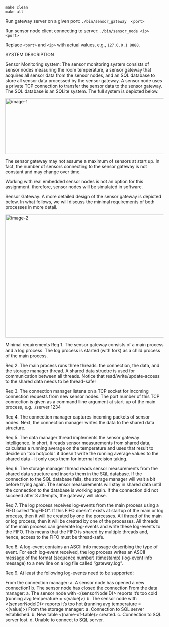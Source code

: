 `make clean`      
`make all`

Run gateway server on a given port:
`./bin/sensor_gateway  <port>`

Run sensor node client connecting to server:
`./bin/sensor_node <ip>  <port>`


Replace `<port>` and `<ip>` with actual values, e.g., `127.0.0.1 8888`.

SYSTEM DESCRIPTION

Sensor Monitoring system:
The sensor monitoring system consists of sensor nodes measuring the room temperature, a sensor gateway that acquires all sensor data from the sensor nodes, and an SQL database to store all sensor data processed by the sensor gateway. A sensor node uses a private TCP connection to transfer the sensor data to the sensor gateway. The SQL database is an SQLite system. The full system is depicted below.

<img width="671" height="177" alt="image-1" src="https://github.com/user-attachments/assets/3520d342-a5ec-413a-a700-6ca0b93cf760" />


The sensor gateway may not assume a maximum of sensors at start up. In fact, the number of sensors connecting to the sensor gateway is not constant and may change over time.

Working with real embedded sensor nodes is not an option for this assignment. therefore, sensor nodes will be simulated in software.

Sensor Gateway:
A more detailed design of the sensor gateway is depicted below. In what follows, we will discuss the minimal requirements of both processes in more detail.

<img width="667" height="392" alt="image-2" src="https://github.com/user-attachments/assets/d00c7ea0-755e-4b93-9d6d-b16acaa48e9e" />

Minimal requirements
Req 1.
The sensor gateway consists of a main process and a log process. The log process is started (with fork) as a child process of the main process.

Req 2.
The main process runs three threads: the connection, the data, and the storage manager thread. A shared data structre is used for communication between all threads. Notice that read/write/update-access to the shared data needs to be thread-safe!

Req 3.
The connection manager listens on a TCP socket for incoming connection requests from new sensor nodes. The port number of this TCP connection is given as a command lline argument at start-up of the main process, e.g. ./server 1234

Req 4.
The connection manager captures incoming packets of sensor nodes. Next, the connection manager writes the data to the shared data structure.

Req 5.
The data manager thread implements the sensor gateway intelligence. In short, it reads sensor measurements from shared data, calculates a running average on the temperature and uses that result to decide on 'too hot/cold'. it doesn't write the running average values to the shared data - it only uses them for internal decision taking.

Req 6.
The storage manager thread reads sensor measurements from the shared data structure and inserts them in the SQL database. If the connection to the SQL database fails, the storage manager will wait a bit before trying again. The sensor measurements will stay in shared data until the connection to the database is working again. If the connection did not succeed after 3 attempts, the gateway will close.

Req 7.
The log process receives log-events from the main process using a FIFO called "logFIFO". If this FIFO doesn't exists at startup of the main or log process, then it will be created by one the porcesses. All thread of the main or log process, then it will be created by one of the processes. All threads of the main process can generate log-events and write these log-events to the FIFO. This means that the FIFO is shared by multiple threads and, hence, access to the FIFO must be thread-safe.

Req 8.
A log-event contains an ASCII info message describing the type of event. For each log-event received, the log process writes an ASCII message of the format (sequence number) (timestamp) (log-event info message) to a new line on a log file called “gateway.log”.

Req 9.
At least the following log-events need to be supported:

From the connection manager:
a. A sensor node has opened a new connection1
b. The sensor node has closed the connection
From the data manager:
a. The sensor node with <(sensorNodeID)> reports it’s too cold (running avg temperature = <(value)>)
b. The sensor node with <(sensorNodeID)> reports it’s too hot (running avg temperature = <(value)>)
From the storage manager:
a. Connection to SQL server established.
b. New table <(name-of-table)> created.
c. Connection to SQL server lost.
d. Unable to connect to SQL server.
